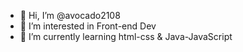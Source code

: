 - 👋 Hi, I’m @avocado2108
- 👀 I’m interested in Front-end Dev
- 🌱 I’m currently learning html-css & Java-JavaScript
<!---
avocado2108/avocado2108 is a ✨ special ✨ repository because its `README.md` (this file) appears on your GitHub profile.
You can click the Preview link to take a look at your changes.
--->
